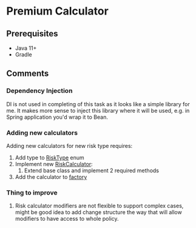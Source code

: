 # Premium Calculator

## Prerequisites
* Java 11+
* Gradle

## Comments

### Dependency Injection
DI is not used in completing of this task as it looks like a simple library for me.
It makes more sense to inject this library where it will be used, e.g. in Spring application you'd wrap it to Bean.

### Adding new calculators

Adding new calculators for new risk type requires:
1. Add type to [RiskType](src/main/java/domain/RiskType.java) enum
1. Implement new [RiskCalculator](src/main/java/calculators/RiskPremiumCalculatorBase.java):
    1.  Extend base class and implement 2 required methods
1. Add the calculator to [factory](src/main/java/factories/RiskCalculatorFactoryImpl.java)

### Thing to improve
1. Risk calculator modifiers are not flexible to support complex cases, might be good idea to add change structure the 
way that will allow modifiers to have access to whole policy.
